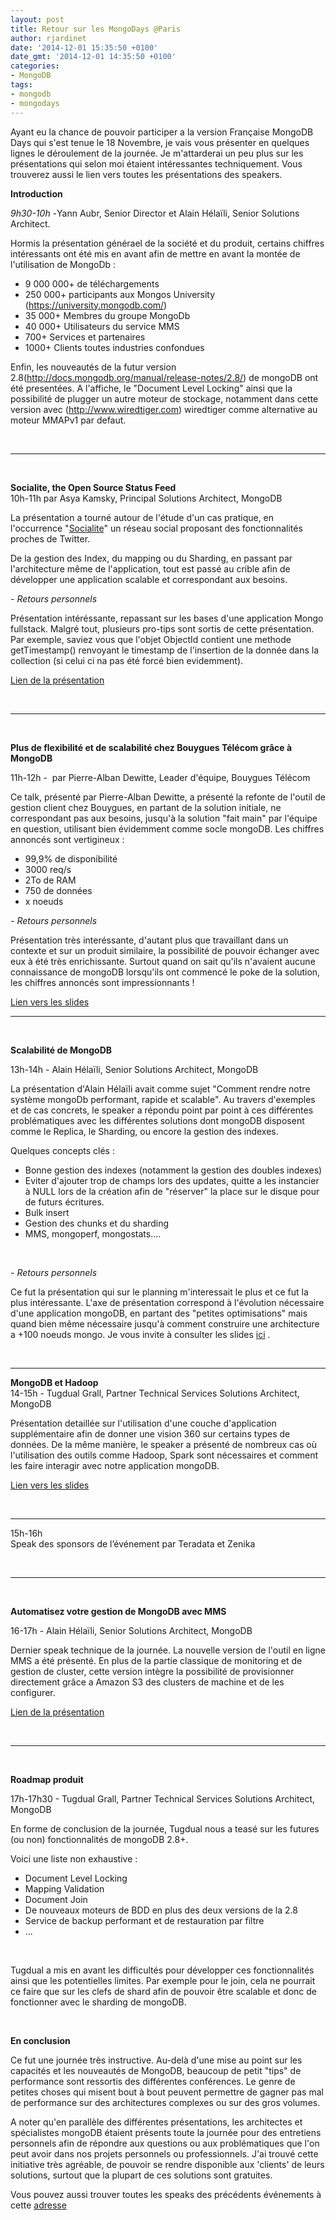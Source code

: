 ```yaml
---
layout: post
title: Retour sur les MongoDays @Paris
author: rjardinet
date: '2014-12-01 15:35:50 +0100'
date_gmt: '2014-12-01 14:35:50 +0100'
categories:
- MongoDB
tags:
- mongodb
- mongodays
---
```


Ayant eu la chance de pouvoir participer a la version Française MongoDB Days qui s'est tenue le 18 Novembre, je vais vous présenter en quelques lignes le déroulement de la journée. Je m'attarderai un peu plus sur les présentations qui selon moi étaient intéressantes techniquement. Vous trouverez aussi le lien vers toutes les présentations des speakers.

<!--more-->

<strong>Introduction</strong>

<em>9h30-10h -</em>Yann Aubr, Senior Director et Alain Hélaïli, Senior Solutions Architect.

Hormis la présentation générael de la société et du produit, certains chiffres intéressants ont été mis en avant afin de mettre en avant la montée de l'utilisation de MongoDb :

- 9 000 000+ de téléchargements<br />
- 250 000+ participants aux Mongos University (https://university.mongodb.com/)<br />
- 35 000+ Membres du groupe MongoDb<br />
- 40 000+ Utilisateurs du service MMS<br />
- 700+ Services et partenaires<br />
- 1000+ Clients toutes industries confondues

Enfin, les nouveautés de la futur version 2.8(http://docs.mongodb.org/manual/release-notes/2.8/) de mongoDB ont été presentées. A l'affiche, le "Document Level Locking" ainsi que la possibilité de plugger un autre moteur de stockage, notamment dans cette version avec (http://www.wiredtiger.com) wiredtiger comme alternative au moteur MMAPv1 par defaut.

&nbsp;

<hr />
&nbsp;

<strong>Socialite, the Open Source Status Feed</strong><br />
10h-11h par Asya Kamsky, Principal Solutions Architect, MongoDB

La présentation a tourné autour de l'étude d'un cas pratique, en l'occurrence "<a href="https://github.com/10gen-labs/socialite" target="_blank">Socialite</a>" un réseau social proposant des fonctionnalités proches de Twitter.

De la gestion des Index, du mapping ou du Sharding, en passant par l'architecture même de l'application, tout est passé au crible afin de développer une application scalable et correspondant aux besoins.

<em>- Retours personnels</em>

Présentation intéréssante, repassant sur les bases d'une application Mongo fullstack. Malgré tout, plusieurs pro-tips sont sortis de cette présentation.<br />
Par exemple, saviez vous que l'objet ObjectId contient une methode getTimestamp() renvoyant le timestamp de l'insertion de la donnée dans la collection (si celui ci na pas été forcé bien evidemment).

<a href="http://fr.slideshare.net/mongodb/socialite-the-open-source-status-feed" target="_blank">Lien de la présentation</a>

&nbsp;

<hr />
&nbsp;

<strong>Plus de flexibilité et de scalabilité chez Bouygues Télécom grâce à MongoDB</strong>

11h-12h -  par Pierre-Alban Dewitte, Leader d'équipe, Bouygues Télécom

Ce talk, présenté par Pierre-Alban Dewitte, a présenté la refonte de l'outil de gestion client chez Bouygues, en partant de la solution initiale, ne correspondant pas aux besoins, jusqu'à la solution "fait main" par l'équipe en question, utilisant bien évidemment comme socle mongoDB. Les chiffres annoncés sont vertigineux :

- 99,9% de disponibilité<br />
- 3000 req/s<br />
- 2To de RAM<br />
- 750 de données<br />
- x noeuds

<em>- Retours personnels</em>

Présentation très interéssante, d'autant plus que travaillant dans un contexte et sur un produit similaire, la possibilité de pouvoir échanger avec eux à été très enrichissante. Surtout quand on sait qu'ils n'avaient aucune connaissance de mongoDB lorsqu'ils ont commencé le poke de la solution, les chiffres annoncés sont impressionnants !

<a href="http://fr.slideshare.net/mongodb/plus-de-flexibilit-et-de-scalabilit-chez-bouygues-tlcom-grce-mongodb" target="_blank">Lien vers les slides</a>

<hr />
&nbsp;

<strong>Scalabilité de MongoDB</strong>

13h-14h - Alain Hélaïli, Senior Solutions Architect, MongoDB

La présentation d'Alain Hélaïli avait comme sujet "Comment rendre notre système mongoDb performant, rapide et scalable". Au travers d'exemples et de cas concrets, le speaker a répondu point par point à ces différentes problématiques avec les différentes solutions dont mongoDB disposent comme le Replica, le Sharding, ou encore la gestion des indexes.

Quelques concepts clés :

<ul>
<li>Bonne gestion des indexes (notamment la gestion des doubles indexes)</li>
<li>Eviter d'ajouter trop de champs lors des updates, quitte a les instancier à NULL lors de la création afin de "réserver" la place sur le disque pour de futurs écritures.</li>
<li>Bulk insert</li>
<li>Gestion des chunks et du sharding</li>
<li>MMS, mongoperf, mongostats....</li>
</ul>
&nbsp;

<em>- Retours personnels</em>

Ce fut la présentation qui sur le planning m'interessait le plus et ce fut la plus intéressante. L'axe de présentation correspond à l'évolution nécessaire d'une application mongoDB, en partant des "petites optimisations" mais quand bien même nécessaire jusqu'à comment construire une architecture a +100 noeuds mongo. Je vous invite à consulter les slides <a href="http://fr.slideshare.net/mongodb/scalabilit-de-mongodb" target="_blank">ici</a> .

&nbsp;

<hr />
<strong>MongoDB et Hadoop</strong><br />
14-15h - Tugdual Grall, Partner Technical Services Solutions Architect, MongoDB

Présentation detaillée sur l'utilisation d'une couche d'application supplémentaire afin de donner une vision 360 sur certains types de données. De la même manière, le speaker a présenté de nombreux cas où l'utilisation des outils comme Hadoop, Spark sont nécessaires et comment les faire interagir avec notre application mongoDB.

<a href="http://fr.slideshare.net/mongodb/mongodb-day-paris2014hadooptgrall-1" target="_blank">Lien vers les slides</a>

&nbsp;

<hr />
15h-16h<br />
Speak des sponsors de l’événement par Teradata et Zenika

&nbsp;

<hr />
&nbsp;

<strong>Automatisez votre gestion de MongoDB avec MMS</strong>

16-17h - Alain Hélaïli, Senior Solutions Architect, MongoDB

Dernier speak technique de la journée. La nouvelle version de l'outil en ligne MMS a été présenté. En plus de la partie classique de monitoring et de gestion de cluster, cette version intègre la possibilité de provisionner directement grâce a Amazon S3 des clusters de machine et de les configurer.

<a href="http://fr.slideshare.net/mongodb/mongo-db-days-paris-2014-mms-fr" target="_blank">Lien de la présentation</a>

&nbsp;

<hr />
&nbsp;

<strong>Roadmap produit</strong>

17h-17h30 - Tugdual Grall, Partner Technical Services Solutions Architect, MongoDB

En forme de conclusion de la journée, Tugdual nous a teasé sur les futures (ou non) fonctionnalités de mongoDB 2.8+.

Voici une liste non exhaustive :

<ul>
<li>Document Level Locking</li>
<li>Mapping Validation</li>
<li>Document Join</li>
<li>De nouveaux moteurs de BDD en plus des deux versions de la 2.8</li>
<li>Service de backup performant et de restauration par filtre</li>
<li>...</li>
</ul>
&nbsp;

Tugdual a mis en avant les difficultés pour développer ces fonctionnalités ainsi que les potentielles limites. Par exemple pour le join, cela ne pourrait ce faire que sur les clefs de shard afin de pouvoir être scalable et donc de fonctionner avec le sharding de mongoDB.

&nbsp;

<strong>En conclusion</strong>

Ce fut une journée très instructive. Au-delà d'une mise au point sur les capacités et les nouveautés de MongoDB, beaucoup de petit "tips" de performance sont ressortis des différentes conférences. Le genre de petites choses qui misent bout à bout peuvent permettre de gagner pas mal de performance sur des architectures complexes ou sur des gros volumes.

A noter qu'en parallèle des différentes présentations, les architectes et spécialistes mongoDB étaient présents toute la journée pour des entretiens personnels afin de répondre aux questions ou aux problématiques que l'on peut avoir dans nos projets personnels ou professionnels. J'ai trouvé cette initiative très agréable, de pouvoir se rendre disponible aux 'clients' de leurs solutions, surtout que la plupart de ces solutions sont gratuites.

Vous pouvez aussi trouver toutes les speaks des précédents événements à cette <a href="http://www.mongodb.com/presentations/" target="_blank">adresse</a>

&nbsp;



